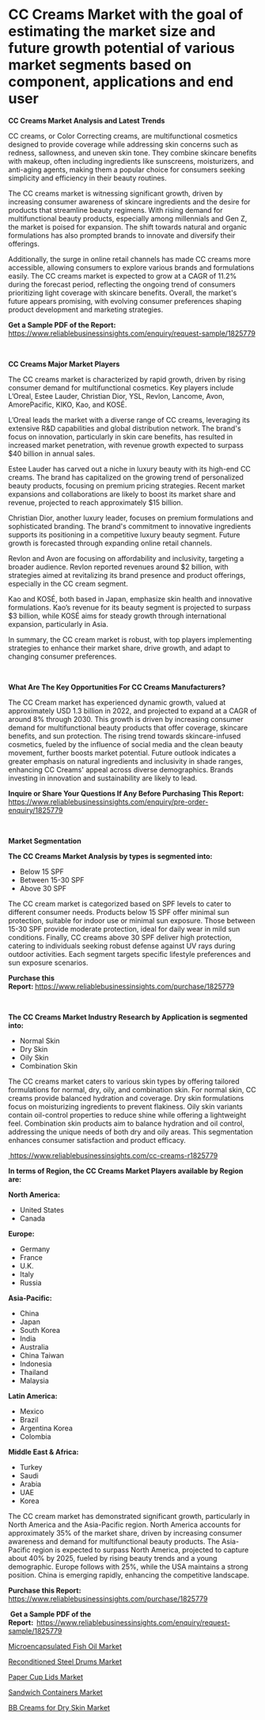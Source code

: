 <p><h1>CC Creams Market with the goal of estimating the market size and future growth potential of various market segments based on component, applications and end user</h1></p><p><strong>CC Creams Market Analysis and Latest Trends</strong></p>
<p><p>CC creams, or Color Correcting creams, are multifunctional cosmetics designed to provide coverage while addressing skin concerns such as redness, sallowness, and uneven skin tone. They combine skincare benefits with makeup, often including ingredients like sunscreens, moisturizers, and anti-aging agents, making them a popular choice for consumers seeking simplicity and efficiency in their beauty routines.</p><p>The CC creams market is witnessing significant growth, driven by increasing consumer awareness of skincare ingredients and the desire for products that streamline beauty regimens. With rising demand for multifunctional beauty products, especially among millennials and Gen Z, the market is poised for expansion. The shift towards natural and organic formulations has also prompted brands to innovate and diversify their offerings.</p><p>Additionally, the surge in online retail channels has made CC creams more accessible, allowing consumers to explore various brands and formulations easily. The CC creams market is expected to grow at a CAGR of 11.2% during the forecast period, reflecting the ongoing trend of consumers prioritizing light coverage with skincare benefits. Overall, the market's future appears promising, with evolving consumer preferences shaping product development and marketing strategies.</p></p>
<p><strong>Get a Sample PDF of the Report:&nbsp;</strong> <a href="https://www.reliablebusinessinsights.com/enquiry/request-sample/1825779?utm_campaign=62&utm_medium=2&utm_source=Github&utm_content=ia&utm_term=07022025&utm_id=cc-creams">https://www.reliablebusinessinsights.com/enquiry/request-sample/1825779</a></p>
<p>&nbsp;</p>
<p><strong>CC Creams Major Market Players</strong></p>
<p><p>The CC creams market is characterized by rapid growth, driven by rising consumer demand for multifunctional cosmetics. Key players include L’Oreal, Estee Lauder, Christian Dior, YSL, Revlon, Lancome, Avon, AmorePacific, KIKO, Kao, and KOSÉ. </p><p>L’Oreal leads the market with a diverse range of CC creams, leveraging its extensive R&D capabilities and global distribution network. The brand's focus on innovation, particularly in skin care benefits, has resulted in increased market penetration, with revenue growth expected to surpass $40 billion in annual sales.</p><p>Estee Lauder has carved out a niche in luxury beauty with its high-end CC creams. The brand has capitalized on the growing trend of personalized beauty products, focusing on premium pricing strategies. Recent market expansions and collaborations are likely to boost its market share and revenue, projected to reach approximately $15 billion.</p><p>Christian Dior, another luxury leader, focuses on premium formulations and sophisticated branding. The brand's commitment to innovative ingredients supports its positioning in a competitive luxury beauty segment. Future growth is forecasted through expanding online retail channels.</p><p>Revlon and Avon are focusing on affordability and inclusivity, targeting a broader audience. Revlon reported revenues around $2 billion, with strategies aimed at revitalizing its brand presence and product offerings, especially in the CC cream segment.</p><p>Kao and KOSÉ, both based in Japan, emphasize skin health and innovative formulations. Kao’s revenue for its beauty segment is projected to surpass $3 billion, while KOSÉ aims for steady growth through international expansion, particularly in Asia.</p><p>In summary, the CC cream market is robust, with top players implementing strategies to enhance their market share, drive growth, and adapt to changing consumer preferences.</p></p>
<p>&nbsp;</p>
<p><strong>What Are The Key Opportunities For CC Creams Manufacturers?</strong></p>
<p><p>The CC Cream market has experienced dynamic growth, valued at approximately USD 1.3 billion in 2022, and projected to expand at a CAGR of around 8% through 2030. This growth is driven by increasing consumer demand for multifunctional beauty products that offer coverage, skincare benefits, and sun protection. The rising trend towards skincare-infused cosmetics, fueled by the influence of social media and the clean beauty movement, further boosts market potential. Future outlook indicates a greater emphasis on natural ingredients and inclusivity in shade ranges, enhancing CC Creams' appeal across diverse demographics. Brands investing in innovation and sustainability are likely to lead.</p></p>
<p><strong>Inquire or Share Your Questions If Any Before Purchasing This Report:</strong> <a href="https://www.reliablebusinessinsights.com/enquiry/pre-order-enquiry/1825779?utm_campaign=62&utm_medium=2&utm_source=Github&utm_content=ia&utm_term=07022025&utm_id=cc-creams">https://www.reliablebusinessinsights.com/enquiry/pre-order-enquiry/1825779</a></p>
<p>&nbsp;</p>
<p><strong>Market Segmentation</strong></p>
<p><strong>The CC Creams Market Analysis by types is segmented into:</strong></p>
<p><ul><li>Below 15 SPF</li><li>Between 15-30 SPF</li><li>Above 30 SPF</li></ul></p>
<p><p>The CC cream market is categorized based on SPF levels to cater to different consumer needs. Products below 15 SPF offer minimal sun protection, suitable for indoor use or minimal sun exposure. Those between 15-30 SPF provide moderate protection, ideal for daily wear in mild sun conditions. Finally, CC creams above 30 SPF deliver high protection, catering to individuals seeking robust defense against UV rays during outdoor activities. Each segment targets specific lifestyle preferences and sun exposure scenarios.</p></p>
<p><strong>Purchase this Report:&nbsp;</strong><a href="https://www.reliablebusinessinsights.com/purchase/1825779?utm_campaign=62&utm_medium=2&utm_source=Github&utm_content=ia&utm_term=07022025&utm_id=cc-creams">https://www.reliablebusinessinsights.com/purchase/1825779</a></p>
<p>&nbsp;</p>
<p><strong>The CC Creams Market Industry Research by Application is segmented into:</strong></p>
<p><ul><li>Normal Skin</li><li>Dry Skin</li><li>Oily Skin</li><li>Combination Skin</li></ul></p>
<p><p>The CC creams market caters to various skin types by offering tailored formulations for normal, dry, oily, and combination skin. For normal skin, CC creams provide balanced hydration and coverage. Dry skin formulations focus on moisturizing ingredients to prevent flakiness. Oily skin variants contain oil-control properties to reduce shine while offering a lightweight feel. Combination skin products aim to balance hydration and oil control, addressing the unique needs of both dry and oily areas. This segmentation enhances consumer satisfaction and product efficacy.</p></p>
<p><a href="https://www.reliablebusinessinsights.com/cc-creams-r1825779?utm_campaign=62&utm_medium=2&utm_source=Github&utm_content=ia&utm_term=07022025&utm_id=cc-creams">&nbsp;https://www.reliablebusinessinsights.com/cc-creams-r1825779</a></p>
<p><strong>In terms of Region, the CC Creams Market Players available by Region are:</strong></p>
<p>
    <p> <strong> North America: </strong>
        <ul>
            <li>United States</li>
            <li>Canada</li>
        </ul>
        </p> 
    <p> <strong> Europe: </strong>
        <ul>
            <li>Germany</li>
            <li>France</li>
            <li>U.K.</li>
            <li>Italy</li>
            <li>Russia</li>
        </ul>
        </p> 
    <p> <strong> Asia-Pacific: </strong>
        <ul>
            <li>China</li>
            <li>Japan</li>
            <li>South Korea</li>
            <li>India</li>
            <li>Australia</li>
            <li>China Taiwan</li>
            <li>Indonesia</li>
            <li>Thailand</li>
            <li>Malaysia</li>
        </ul>
        </p> 
    <p> <strong> Latin America: </strong>
        <ul>
            <li>Mexico</li>
            <li>Brazil</li>
            <li>Argentina Korea</li>
            <li>Colombia</li>
        </ul>
        </p> 
    <p> <strong> Middle East & Africa: </strong>
        <ul>
            <li>Turkey</li>
            <li>Saudi</li>
            <li>Arabia</li>
            <li>UAE</li>
            <li>Korea</li>
        </ul>
    </p>
    </p>
<p><p>The CC cream market has demonstrated significant growth, particularly in North America and the Asia-Pacific region. North America accounts for approximately 35% of the market share, driven by increasing consumer awareness and demand for multifunctional beauty products. The Asia-Pacific region is expected to surpass North America, projected to capture about 40% by 2025, fueled by rising beauty trends and a young demographic. Europe follows with 25%, while the USA maintains a strong position. China is emerging rapidly, enhancing the competitive landscape.</p></p>
<p><strong>Purchase this Report: </strong><a href="https://www.reliablebusinessinsights.com/purchase/1825779?utm_campaign=62&utm_medium=2&utm_source=Github&utm_content=ia&utm_term=07022025&utm_id=cc-creams">https://www.reliablebusinessinsights.com/purchase/1825779</a></p>
<p>&nbsp;<strong>Get a Sample PDF of the Report:&nbsp;&nbsp;</strong><a href="https://www.reliablebusinessinsights.com/enquiry/request-sample/1825779?utm_campaign=62&utm_medium=2&utm_source=Github&utm_content=ia&utm_term=07022025&utm_id=cc-creams">https://www.reliablebusinessinsights.com/enquiry/request-sample/1825779</a></p>
<p><strong></strong></p>
<p><p><a href="https://github.com/vilolakoreni/Market-Research-Report-List-1/blob/main/microencapsulated-fish-oil-market.md?utm_campaign=62&utm_medium=2&utm_source=Github&utm_content=ia&utm_term=07022025&utm_id=cc-creams">Microencapsulated Fish Oil Market</a></p><p><a href="https://github.com/savannabyun726/Market-Research-Report-List-1/blob/main/reconditioned-steel-drums-market.md?utm_campaign=62&utm_medium=2&utm_source=Github&utm_content=ia&utm_term=07022025&utm_id=cc-creams">Reconditioned Steel Drums Market</a></p><p><a href="https://github.com/buqjavesora/Market-Research-Report-List-1/blob/main/paper-cup-lids-market.md?utm_campaign=62&utm_medium=2&utm_source=Github&utm_content=ia&utm_term=07022025&utm_id=cc-creams">Paper Cup Lids Market</a></p><p><a href="https://github.com/iwciasylvya/Market-Research-Report-List-1/blob/main/sandwich-containers-market.md?utm_campaign=62&utm_medium=2&utm_source=Github&utm_content=ia&utm_term=07022025&utm_id=cc-creams">Sandwich Containers Market</a></p><p><a href="https://github.com/paljuhubeyde/Market-Research-Report-List-1/blob/main/bb-creams-for-dry-skin-market.md?utm_campaign=62&utm_medium=2&utm_source=Github&utm_content=ia&utm_term=07022025&utm_id=cc-creams">BB Creams for Dry Skin Market</a></p></p>